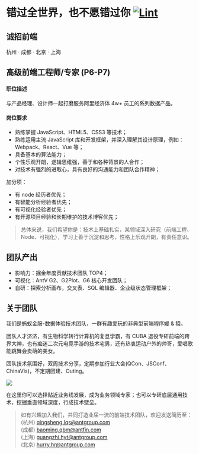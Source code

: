 # 错过全世界，也不愿错过你 [![Lint](https://github.com/prototeam/about/workflows/lint/badge.svg)](https://github.com/prototeam/about/actions)


## 诚招前端

杭州 · 成都 · 北京 · 上海


## 高级前端工程师/专家 (P6-P7)

#### 职位描述

与产品经理、设计师一起打磨服务阿里经济体 4w+ 员工的系列数据产品。

#### 岗位要求

- 熟练掌握 JavaScript、HTML5、CSS3 等技术；
- 熟练运用主流 JavaScript 库和开发框架，并深入理解其设计原理，例如：Webpack、React、Vue 等；
- 具备基本的算法能力；
- 个性乐观开朗，逻辑思维强，善于和各种背景的人合作；
- 对技术有强烈的进取心，具有良好的沟通能力和团队合作精神；

加分项：
- 有 node 经历者优先；
- 有智能分析经验者优先；
- 有可视化经验者优先；
- 有开源项目经验和长期维护的技术博客优先；

> 总体来说，我们希望你是：技术上基础扎实，某领域深入研究（前端工程、Node、可视化），学习上善于沉淀和思考，性格上乐观开朗，有责任意识。


## 团队产出

- 影响力：掘金年度贡献技术团队 TOP4；
- 可视化：AntV G2、G2Plot、G6 核心开发团队；
- 自研：探索分析画布，交叉表、SQL 编辑器、企业级状态管理框架；


## 关于团队

我们是蚂蚁金服-数据体验技术团队，一群有趣爱玩的非典型前端程序媛 & 猿。

团队人才济济，有生物科学转行计算机的复旦学霸，有 CUBA 退役专研前端的跨界大神，也有痴迷二次元电竞手游的技术宅男，还有热衷运动户外的帅哥，爱唱歌能跳舞会卖萌的美女。

团队技术氛围好，双周技术分享，定期参加行业大会(QCon、JSConf、ChinaVis)，不定期团建、Outing。

![](https://user-images.githubusercontent.com/3271828/69473030-96b35700-0dec-11ea-8757-78c9f99cba9a.png)


在这里你可以选择贴近业务线发展，成为业务领域专家；也可以专研底层通用技术，挖掘垂直领域深度，行成技术壁垒。

> 如有兴趣加入我们，共同打造业届一流的前端技术团队，欢迎发送简历至：  
(杭州) qingsheng.lqs@antgroup.com  
(成都) baoming.qbm@antfin.com  
(上海) guangzhi.hyt@antgroup.com  
(北京) hurry.hr@antgroup.com  
